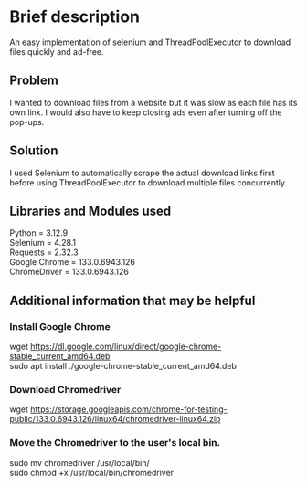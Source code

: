 # Brief description
An easy implementation of selenium and ThreadPoolExecutor to download files quickly and ad-free.

## Problem
I wanted to download files from a website but it was slow as each file has its own link. 
I would also have to keep closing ads even after turning off the pop-ups.

## Solution 
I used Selenium to automatically scrape the actual download links first before using ThreadPoolExecutor to download multiple files concurrently.

## Libraries and Modules used
Python = 3.12.9  
Selenium = 4.28.1  
Requests = 2.32.3  
Google Chrome = 133.0.6943.126  
ChromeDriver = 133.0.6943.126  

## Additional information that may be helpful

### Install Google Chrome
wget https://dl.google.com/linux/direct/google-chrome-stable_current_amd64.deb  
sudo apt install ./google-chrome-stable_current_amd64.deb  

### Download Chromedriver
wget https://storage.googleapis.com/chrome-for-testing-public/133.0.6943.126/linux64/chromedriver-linux64.zip   

### Move the Chromedriver to the user's local bin.
sudo mv chromedriver /usr/local/bin/  
sudo chmod +x /usr/local/bin/chromedriver  
